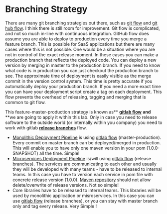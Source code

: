 # Branching Strategy

There are many git branching strategies out there, such as [git flow](http://nvie.com/posts/a-successful-git-branching-model/) and [git hub flow](http://scottchacon.com/2011/08/31/github-flow.html). I think there is still room for improvement. Git flow is complicated, and not so much in-line with continuous integration. GitHub flow does assume you are able to deploy to production every time you merge a feature branch. This is possible for SaaS applications but there are many cases where this is not possible. One would be a situation where you are not in control of the exact release moment. In these cases you can make a production branch that reflects the deployed code. You can deploy a new version by merging in master to the production branch. If you need to know what code is in production you can just checkout the production branch to see. The approximate time of deployment is easily visible as the merge commit in the version control system. This time is pretty accurate if you automatically deploy your production branch. If you need a more exact time you can have your deployment script create a tag on each deployment. This flow prevents the overhead of releasing, tagging and merging that is common to git flow.

This feature-master-production strategy is known as** **[**gitlab flow**](https://about.gitlab.com/2014/09/29/gitlab-flow)** **and** **we are going to apply it within this lab. Only in case you need to release software to the outside world \(or internally within you company\) you need to work with gitlab [**release branches**](https://docs.gitlab.com/ee/workflow/gitlab_flow.html#release-branches-with-gitlab-flow) flow.

* [Monolithic Deployment Pipeline](/chapter3/monolithic-delivery-pattern.md) is using [gitlab flow](https://about.gitlab.com/2014/09/29/gitlab-flow) \(master-production\). Every commit on master branch can be deployed/merged in production. This will enable you to have only one maven version in your pom \(1.0.0-SNAPSHOT\) all the time. Simple!
* [Microservices Deployment Pipeline](/chapter3/microservices-delivery-pattern.md) is/will using  [gitlab flow](https://about.gitlab.com/2014/09/29/gitlab-flow) \(release branches\). The services are communicating to each other and usually they will be developed with many teams - have to be released to internal teams. In this case you have to version each service in pom file with concrete release version \(1.0.0\). [Maven repository](http://maven.idugalic.pro/) should not allow delete/overwrite of release versions. Not so simple!
* Core libraries have to be released to internal teams. This libraries will be used by monolithic application or misroservices. In this case you can use [gitlab flow](https://about.gitlab.com/2014/09/29/gitlab-flow) \(release branches\), or you can stay with master branch only and tag every release. Very Simple !




